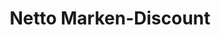 ---
title: "Netto Marken-Discount"
url: /pausa-muehltroff/netto-marken-discount-franz-theodor-strauss-strasse/
shop: Supermarkt
---